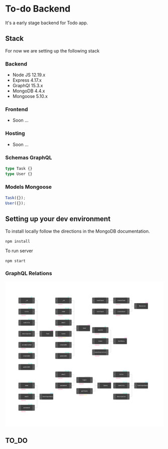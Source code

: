 # To-do Backend

It's a early stage backend for Todo app.

## Stack

For now we are setting up the following stack

### Backend

- Node JS 12.19.x
- Express 4.17.x
- GraphQl 15.3.x
- MongoDB 4.4.x
- Mongoose 5.10.x

### Frontend

- Soon ...

### Hosting

- Soon ...

### Schemas GraphQL

```graphql
type Task {}
type User {}
```

### Models Mongoose

```javascript
Task({});
User({});
```

## Setting up your dev environment

To install locally follow the directions in the MongoDB documentation.

`npm install`

To run server

`npm start`

### GraphQL Relations

![Relations](/relations.png)

## TO_DO
